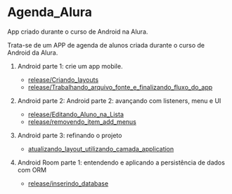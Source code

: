 # Agenda_Alura
App criado durante o curso de Android na Alura.

Trata-se de um APP de agenda de alunos criada durante o curso de Android da Alura.

  1. Android parte 1: crie um app mobile.
     - [release/Criando_layouts](https://github.com/phtrebil/Agenda_Alura/tree/release/Criando_layouts)
     - [release/Trabalhando_arquivo_fonte_e_finalizando_fluxo_do_app](https://github.com/phtrebil/Agenda_Alura/tree/release/Trabalhando_arquivo_fonte_e_finalizando_fluxo_do_app)
  
  2. Android parte 2: Android parte 2: avançando com listeners, menu e UI
     - [release/Editando_Aluno_na_Lista](https://github.com/phtrebil/Agenda_Alura/tree/release/Editando_Aluno_na_Lista)
     - [release/removendo_item_add_menus](https://github.com/phtrebil/Agenda_Alura/tree/release/removendo_item_add_menus)
    
  3. Android parte 3: refinando o projeto
  
     - [atualizando_layout_utilizando_camada_application](https://github.com/phtrebil/Agenda_Alura/tree/release/atualizando_layout_utilizando_camada_application)
     
  4. Android Room parte 1: entendendo e aplicando a persistência de dados com ORM
  
     - [release/inserindo_database](https://github.com/phtrebil/Agenda_Alura/tree/release/inserindo_database)
